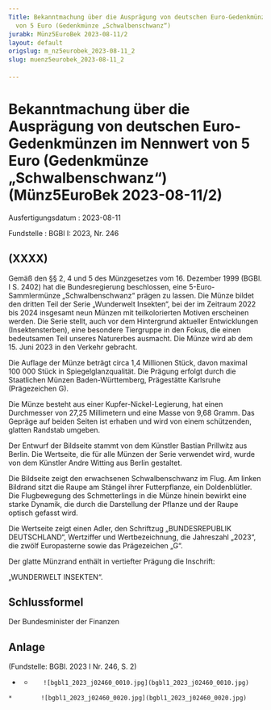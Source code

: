 ```yaml
---
Title: Bekanntmachung über die Ausprägung von deutschen Euro-Gedenkmünzen im Nennwert
  von 5 Euro (Gedenkmünze „Schwalbenschwanz“)
jurabk: Münz5EuroBek 2023-08-11/2
layout: default
origslug: m_nz5eurobek_2023-08-11_2
slug: muenz5eurobek_2023-08-11_2

---
```


# Bekanntmachung über die Ausprägung von deutschen Euro-Gedenkmünzen im Nennwert von 5 Euro (Gedenkmünze „Schwalbenschwanz“) (Münz5EuroBek 2023-08-11/2)

Ausfertigungsdatum
:   2023-08-11

Fundstelle
:   BGBl I: 2023, Nr. 246


## (XXXX)

Gemäß den §§ 2, 4 und 5 des Münzgesetzes vom 16. Dezember 1999 (BGBl. I S. 2402) hat die Bundesregierung beschlossen, eine 5-Euro-Sammlermünze „Schwalbenschwanz“ prägen zu lassen. Die Münze bildet den dritten Teil der Serie „Wunderwelt Insekten“, bei der im Zeitraum 2022 bis 2024 insgesamt neun Münzen mit teilkolorierten Motiven erscheinen werden. Die Serie stellt, auch vor dem Hintergrund aktueller Entwicklungen (Insektensterben), eine besondere Tiergruppe in den Fokus, die einen bedeutsamen Teil unseres Naturerbes ausmacht. Die Münze wird ab dem 15. Juni 2023 in den Verkehr gebracht.

Die Auflage der Münze beträgt circa 1,4 Millionen Stück, davon maximal 100 000 Stück in Spiegelglanzqualität. Die Prägung erfolgt durch die Staatlichen Münzen Baden-Württemberg, Prägestätte Karlsruhe (Prägezeichen G).

Die Münze besteht aus einer Kupfer-Nickel-Legierung, hat einen Durchmesser von 27,25 Millimetern und eine Masse von 9,68 Gramm. Das Gepräge auf beiden Seiten ist erhaben und wird von einem schützenden, glatten Randstab umgeben.

Der Entwurf der Bildseite stammt von dem Künstler Bastian Prillwitz aus Berlin. Die Wertseite, die für alle Münzen der Serie verwendet wird, wurde von dem Künstler Andre Witting aus Berlin gestaltet.

Die Bildseite zeigt den erwachsenen Schwalbenschwanz im Flug. Am linken Bildrand sitzt die Raupe am Stängel ihrer Futterpflanze, ein Doldenblütler. Die Flugbewegung des Schmetterlings in die Münze hinein bewirkt eine starke Dynamik, die durch die Darstellung der Pflanze und der Raupe optisch gefasst wird.

Die Wertseite zeigt einen Adler, den Schriftzug „BUNDESREPUBLIK DEUTSCHLAND“, Wertziffer und Wertbezeichnung, die Jahreszahl „2023“, die zwölf Europasterne sowie das Prägezeichen „G“.

Der glatte Münzrand enthält in vertiefter Prägung die Inschrift:

„WUNDERWELT INSEKTEN“.


## Schlussformel

Der Bundesminister der Finanzen


## Anlage

(Fundstelle: BGBl. 2023 I Nr. 246, S. 2)


*    *        ![bgbl1_2023_j02460_0010.jpg](bgbl1_2023_j02460_0010.jpg)
    *        ![bgbl1_2023_j02460_0020.jpg](bgbl1_2023_j02460_0020.jpg)


